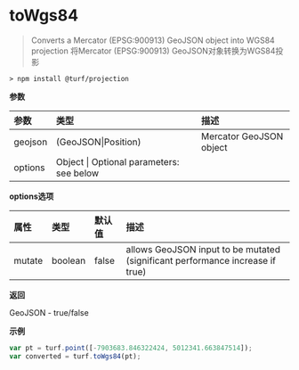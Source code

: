 # toWgs84

> Converts a Mercator (EPSG:900913) GeoJSON object into WGS84 projection
> 将Mercator (EPSG:900913) GeoJSON对象转换为WGS84投影

```text
> npm install @turf/projection
```

**参数**

| 参数    | 类型                                     | 描述                    |
| :------ | :--------------------------------------- | :---------------------- |
| geojson | (GeoJSON\|Position)                      | Mercator GeoJSON object |
| options | Object \| Optional parameters: see below |                         |

**options选项**

| 属性   | 类型    | 默认值 | 描述                                                         |
| :----- | :------ | :----- | :----------------------------------------------------------- |
| mutate | boolean | false  | allows GeoJSON input to be mutated (significant performance increase if true) |

**返回**

GeoJSON - true/false

**示例**

```js
var pt = turf.point([-7903683.846322424, 5012341.663847514]);
var converted = turf.toWgs84(pt);
```